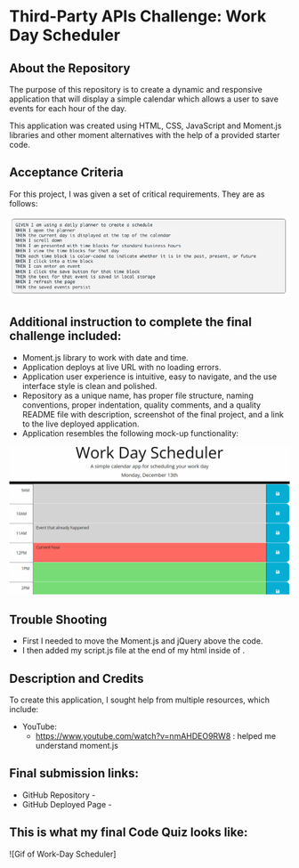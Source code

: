 # Third-Party APIs Challenge: Work Day Scheduler

## About the Repository
The purpose of this repository is to create a dynamic and responsive application that will display a simple calendar which allows a user to save events for each hour of the day.

This application was created using HTML, CSS, JavaScript and Moment.js libraries and other moment alternatives with the help of a provided starter code. 

## Acceptance Criteria
For this project, I was given a set of critical requirements. They are as follows:

![Screenshot of acceptance criteria](./assets/images/ac%20screenshot.png)

## Additional instruction to complete the final challenge included:
* Moment.js library to work with date and time.
* Application deploys at live URL with no loading errors. 
* Application user experience is intuitive, easy to navigate, and the use interface style is clean and polished.
* Repository as a unique name, has proper file structure, naming conventions, proper indentation, quality comments, and a quality README file with description, screenshot of the final project, and a link to the live deployed application.
* Application resembles the following mock-up functionality: 

![gif of mock-up](./assets/images/05-third-party-apis-homework-demo.gif)

## Trouble Shooting

* First I needed to move the Moment.js and jQuery above the code.
* I then added my script.js file at the end of my html inside of <body>.

## Description and Credits 

To create this application, I sought help from multiple resources, which include:

* YouTube: 
    - https://www.youtube.com/watch?v=nmAHDEO9RW8 : helped me understand moment.js 


## Final submission links:

* GitHub Repository - 
* GitHub Deployed Page - 


## This is what my final Code Quiz looks like:
![Gif of Work-Day Scheduler]

